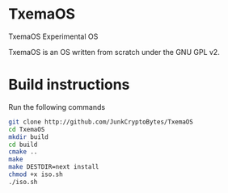TxemaOS
==========

TxemaOS Experimental OS

TxemaOS is an OS written from scratch under the GNU GPL v2.

Build instructions
==================

Run the following commands

```sh
git clone http://github.com/JunkCryptoBytes/TxemaOS
cd TxemaOS
mkdir build
cd build
cmake ..
make
make DESTDIR=next install
chmod +x iso.sh
./iso.sh
```

